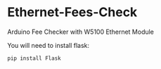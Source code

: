 # Ethernet-Fees-Check
Arduino Fee Checker with W5100 Ethernet Module

You will need to install flask:
```console
pip install Flask
```

